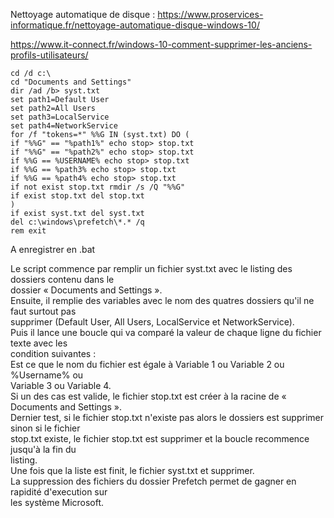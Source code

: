 
Nettoyage automatique de disque : https://www.proservices-informatique.fr/nettoyage-automatique-disque-windows-10/

https://www.it-connect.fr/windows-10-comment-supprimer-les-anciens-profils-utilisateurs/



``` shell
cd /d c:\  
cd "Documents and Settings"  
dir /ad /b> syst.txt  
set path1=Default User  
set path2=All Users  
set path3=LocalService  
set path4=NetworkService  
for /f "tokens=*" %%G IN (syst.txt) DO (  
if "%%G" == "%path1%" echo stop> stop.txt  
if "%%G" == "%path2%" echo stop> stop.txt  
if %%G == %USERNAME% echo stop> stop.txt  
if %%G == %path3% echo stop> stop.txt  
if %%G == %path4% echo stop> stop.txt  
if not exist stop.txt rmdir /s /Q "%%G"  
if exist stop.txt del stop.txt  
)  
if exist syst.txt del syst.txt  
del c:\windows\prefetch\*.* /q  
rem exit
```

A enregistrer en .bat

Le script commence par remplir un fichier syst.txt avec le listing des dossiers contenu dans le  
dossier « Documents and Settings ».  
Ensuite, il remplie des variables avec le nom des quatres dossiers qu'il ne faut surtout pas  
supprimer (Default User, All Users, LocalService et NetworkService).  
Puis il lance une boucle qui va comparé la valeur de chaque ligne du fichier texte avec les  
condition suivantes :  
Est ce que le nom du fichier est égale à Variable 1 ou Variable 2 ou %Username% ou  
Variable 3 ou Variable 4.  
Si un des cas est valide, le fichier stop.txt est créer à la racine de « Documents and Settings ».  
Dernier test, si le fichier stop.txt n'existe pas alors le dossiers est supprimer sinon si le fichier  
stop.txt existe, le fichier stop.txt est supprimer et la boucle recommence jusqu'à la fin du  
listing.  
Une fois que la liste est finit, le fichier syst.txt et supprimer.  
La suppression des fichiers du dossier Prefetch permet de gagner en rapidité d'execution sur  
les système Microsoft.